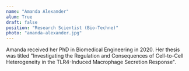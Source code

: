 ```yaml
---
name: "Amanda Alexander"
alum: True
draft: false
position: "Research Scientist (Bio-Techne)"
photo: "amanda-alexander.jpg"
---
```


Amanda received her PhD in Biomedical Engineering in 2020. Her thesis was 
titled "Investigating the Regulation and Consequences of Cell-to-Cell 
Heterogeneity in the TLR4-Induced Macrophage Secretion Response".
